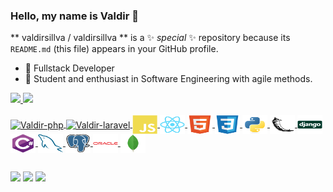 ### Hello, my name is Valdir 👋

** valdirsillva / valdirsillva ** is a ✨ _special_ ✨ repository because its `README.md` (this file) appears in your GitHub profile.


- 🔭 Fullstack Developer
- 🌱 Student and enthusiast in Software Engineering with agile methods.

<div>
  <a href="https://github.com/valdirsillva">
  <img height="180em" src="https://github-readme-stats.vercel.app/api?username=valdirsillva&show_icons=true&theme=dracula&include_all_commits=true&count_private=true"/>
  <img height="180em" src="https://github-readme-stats.vercel.app/api/top-langs/?username=valdirsillva&layout=compact&langs_count=7&theme=dark"/>
</div>
  
<div style="display: inline_block"><br>
  <img align="center" alt="Valdir-php" height="30" width="40" src="https://img.shields.io/badge/PHP-777BB4?style=for-the-badge&logo=php&logoColor=white">
  <img align="center" alt="Valdir-laravel" height="30" width="40" src="https://img.shields.io/badge/Laravel-FF2D20?style=for-the-badge&logo=laravel&logoColor=white">
  <img align="center" alt="Valdir-Js" height="30" width="40" src="https://raw.githubusercontent.com/devicons/devicon/master/icons/javascript/javascript-plain.svg">
  <img align="center" alt="Valdir-React" height="30" width="40" src="https://raw.githubusercontent.com/devicons/devicon/master/icons/react/react-original.svg">
  <img align="center" alt="Valdir-HTML" height="30" width="40" src="https://raw.githubusercontent.com/devicons/devicon/master/icons/html5/html5-original.svg">
  <img align="center" alt="Valdir-CSS" height="30" width="40" src="https://raw.githubusercontent.com/devicons/devicon/master/icons/css3/css3-original.svg">
  <img align="center" alt="Valdir-Python" height="30" width="40" src="https://raw.githubusercontent.com/devicons/devicon/master/icons/python/python-original.svg">
  <img align="center" alt="Valdir-Flask" height="30" width="40" src="https://raw.githubusercontent.com/devicons/devicon/master/icons/flask/flask-original.svg">
  <img align="center" alt="Valdir-Flask" height="30" width="40" src="https://raw.githubusercontent.com/devicons/devicon/master/icons/django/django-original.svg">
  <img align="center" alt="Valdir-Csharp" height="30" width="40" src="https://raw.githubusercontent.com/devicons/devicon/master/icons/csharp/csharp-original.svg">
  <img align="center" alt="Valdir-Mysql" height="30" width="40" src="https://raw.githubusercontent.com/devicons/devicon/master/icons/mysql/mysql-original.svg">
  <img align="center" alt="Valdir-Postgres" height="30" width="40" src="https://raw.githubusercontent.com/devicons/devicon/master/icons/postgresql/postgresql-original.svg">
  <img align="center" alt="Valdir-Oracle" height="30" width="40" src="https://raw.githubusercontent.com/devicons/devicon/master/icons/oracle/oracle-original.svg">
  <img align="center" alt="Valdir-MongoDB" height="30" width="40" src="https://raw.githubusercontent.com/devicons/devicon/master/icons/mongodb/mongodb-original.svg">
</div>
  
  ##
 <div> 
   <a href="https://web.whatsapp.com/send?phone=+5511977601187&text=Ola&Valdir&,venho&atraves&do&seu&github"><img src="https://img.shields.io/badge/WhatsApp-25D366?style=for-the-badge&logo=whatsapp&logoColor=white" target="_blank"></a>
  <a href="mailto:valdirpiresba@gmail.com"><img src="https://img.shields.io/badge/-Gmail-%23333?style=for-the-badge&logo=gmail&logoColor=white" target="_blank"></a>
  <a href="https://www.linkedin.com/in/valdir-c-silva/" target="_blank"><img src="https://img.shields.io/badge/-LinkedIn-%230077B5?style=for-the-badge&logo=linkedin&logoColor=white" target="_blank"></a>  
</div>

  
  
 

